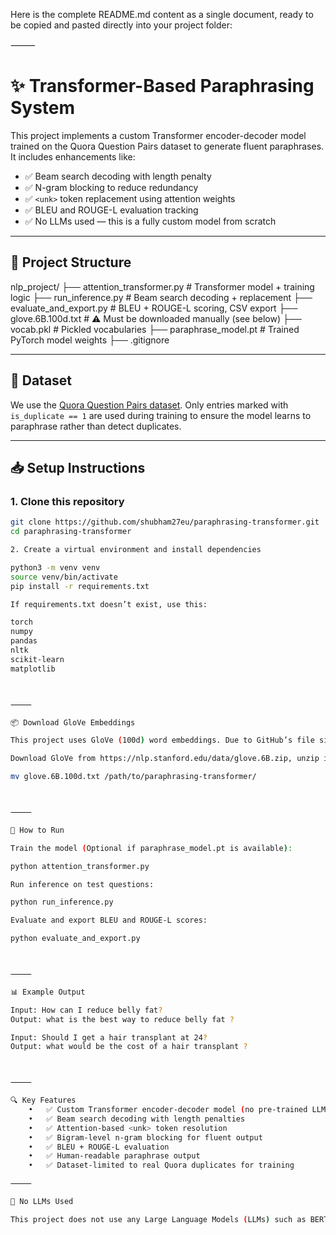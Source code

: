 Here is the complete README.md content as a single document, ready to be copied and pasted directly into your project folder:

⸻



# ✨ Transformer-Based Paraphrasing System

This project implements a custom Transformer encoder-decoder model trained on the Quora Question Pairs dataset to generate fluent paraphrases. It includes enhancements like:

- ✅ Beam search decoding with length penalty  
- ✅ N-gram blocking to reduce redundancy  
- ✅ `<unk>` token replacement using attention weights  
- ✅ BLEU and ROUGE-L evaluation tracking  
- ✅ No LLMs used — this is a fully custom model from scratch

---

## 📂 Project Structure

nlp_project/
├── attention_transformer.py        # Transformer model + training logic
├── run_inference.py                # Beam search decoding +  replacement
├── evaluate_and_export.py          # BLEU + ROUGE-L scoring, CSV export
├── glove.6B.100d.txt               # ⚠️ Must be downloaded manually (see below)
├── vocab.pkl                       # Pickled vocabularies
├── paraphrase_model.pt             # Trained PyTorch model weights
├── .gitignore

---

## 🧠 Dataset

We use the [Quora Question Pairs dataset](https://www.kaggle.com/c/quora-question-pairs). Only entries marked with `is_duplicate == 1` are used during training to ensure the model learns to paraphrase rather than detect duplicates.

---

## 📥 Setup Instructions

### 1. Clone this repository

```bash
git clone https://github.com/shubham27eu/paraphrasing-transformer.git
cd paraphrasing-transformer

2. Create a virtual environment and install dependencies

python3 -m venv venv
source venv/bin/activate
pip install -r requirements.txt

If requirements.txt doesn’t exist, use this:

torch
numpy
pandas
nltk
scikit-learn
matplotlib



⸻

📦 Download GloVe Embeddings

This project uses GloVe (100d) word embeddings. Due to GitHub’s file size restriction, it is not included here.

Download GloVe from https://nlp.stanford.edu/data/glove.6B.zip, unzip it, and place the glove.6B.100d.txt file into your project folder:

mv glove.6B.100d.txt /path/to/paraphrasing-transformer/



⸻

🚀 How to Run

Train the model (Optional if paraphrase_model.pt is available):

python attention_transformer.py

Run inference on test questions:

python run_inference.py

Evaluate and export BLEU and ROUGE-L scores:

python evaluate_and_export.py



⸻

📊 Example Output

Input: How can I reduce belly fat?
Output: what is the best way to reduce belly fat ?

Input: Should I get a hair transplant at 24?
Output: what would be the cost of a hair transplant ?



⸻

🔍 Key Features
	•	✅ Custom Transformer encoder-decoder model (no pre-trained LLMs)
	•	✅ Beam search decoding with length penalties
	•	✅ Attention-based <unk> token resolution
	•	✅ Bigram-level n-gram blocking for fluent output
	•	✅ BLEU + ROUGE-L evaluation
	•	✅ Human-readable paraphrase output
	•	✅ Dataset-limited to real Quora duplicates for training

⸻

🚫 No LLMs Used

This project does not use any Large Language Models (LLMs) such as BERT, GPT, or T5. It is built from scratch using a Transformer and trained end-to-end on real-world data.
